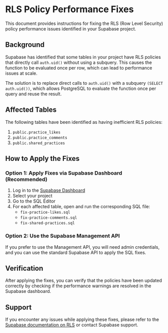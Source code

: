 # RLS Policy Performance Fixes

This document provides instructions for fixing the RLS (Row Level Security) policy performance issues identified in your Supabase project.

## Background

Supabase has identified that some tables in your project have RLS policies that directly call `auth.uid()` without using a subquery. This causes the function to be evaluated once per row, which can lead to performance issues at scale.

The solution is to replace direct calls to `auth.uid()` with a subquery `(SELECT auth.uid())`, which allows PostgreSQL to evaluate the function once per query and reuse the result.

## Affected Tables

The following tables have been identified as having inefficient RLS policies:

1. `public.practice_likes`
2. `public.practice_comments`
3. `public.shared_practices`

## How to Apply the Fixes

### Option 1: Apply Fixes via Supabase Dashboard (Recommended)

1. Log in to the [Supabase Dashboard](https://app.supabase.com/)
2. Select your project
3. Go to the SQL Editor
4. For each affected table, open and run the corresponding SQL file:
   - `fix-practice-likes.sql`
   - `fix-practice-comments.sql`
   - `fix-shared-practices.sql`

### Option 2: Use the Supabase Management API

If you prefer to use the Management API, you will need admin credentials, and you can use the standard Supabase API to apply the SQL fixes.

## Verification

After applying the fixes, you can verify that the policies have been updated correctly by checking if the performance warnings are resolved in the Supabase dashboard.

## Support

If you encounter any issues while applying these fixes, please refer to the [Supabase documentation on RLS](https://supabase.com/docs/guides/auth/row-level-security) or contact Supabase support.
